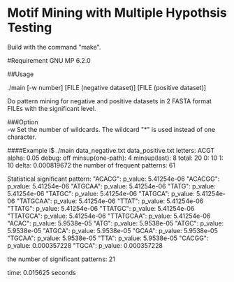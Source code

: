 # Motif Mining with Multiple Hypothsis Testing 

Build with the command "make". 

#Requirement 
 GNU MP 6.2.0

##Usage

./main [-w number] [FILE (negative dataset)] [FILE (positive dataset)]   

Do pattern mining for negative and positive datasets in 2 FASTA format FILEs with the significant level.

###Option  
-w
  Set the number of wildcards. The wildcard "\*" is used instead of one character.  

####Example 
l$ ./main data_negative.txt data_positive.txt 
letters: ACGT 
alpha: 0.05 
debug: off 
minsup(one-path): 4 
minsup(last): 8 
total: 20 
0: 10 
1: 10 
delta: 0.000819672 
the number of frequent patterns: 61 
 
Statistical significant pattern: 
"ACACG": p_value: 5.41254e-06 
"ACACGG": p_value: 5.41254e-06 
"ATGCAA": p_value: 5.41254e-06 
"TATG": p_value: 5.41254e-06 
"TATGC": p_value: 5.41254e-06 
"TATGCA": p_value: 5.41254e-06 
"TATGCAA": p_value: 5.41254e-06 
"TTAT": p_value: 5.41254e-06 
"TTATG": p_value: 5.41254e-06 
"TTATGC": p_value: 5.41254e-06 
"TTATGCA": p_value: 5.41254e-06 
"TTATGCAA": p_value: 5.41254e-06 
"ACAC": p_value: 5.9538e-05 
"ATG": p_value: 5.9538e-05 
"ATGC": p_value: 5.9538e-05 
"ATGCA": p_value: 5.9538e-05 
"GCAA": p_value: 5.9538e-05 
"TGCAA": p_value: 5.9538e-05 
"TTA": p_value: 5.9538e-05 
"CACGG": p_value: 0.000357228 
"TGCA": p_value: 0.000357228 

the number of significant patterns: 21

time: 0.015625 seconds
